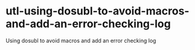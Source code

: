 # utl-using-dosubl-to-avoid-macros-and-add-an-error-checking-log
Using dosubl to avoid macros and add an error checking log
